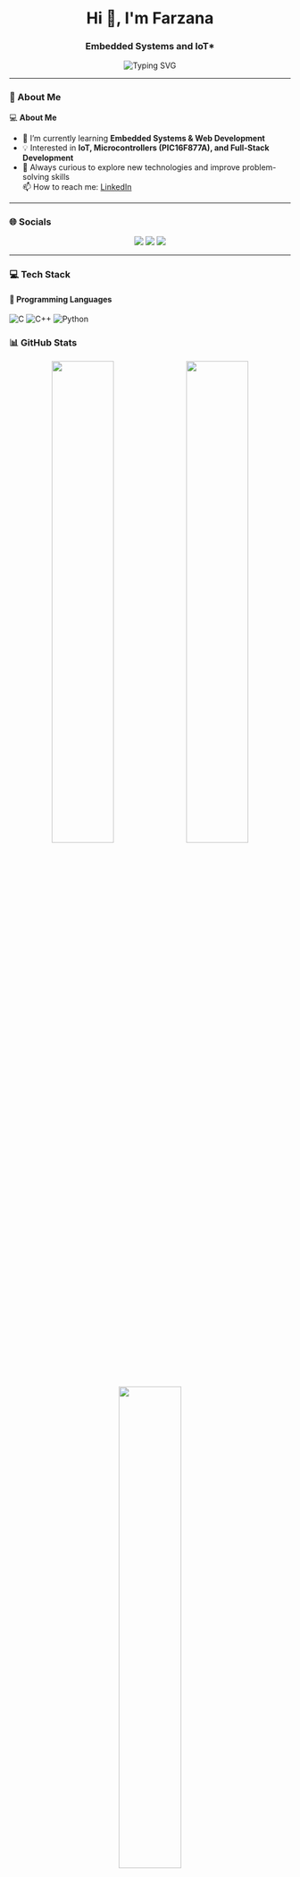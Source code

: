 
<h1 align="center">Hi 👋, I'm  Farzana</h1>
<h3 align="center">Embedded Systems and IoT*</h3>

<p align="center">
  <img src="https://readme-typing-svg.herokuapp.com?font=Fira+Code&weight=500&size=24&duration=3000&pause=1000&center=true&vCenter=true&width=500&lines=Full+Stack+Developer;AI+%26+ML+Enthusiast;MCA+Graduate+2024;Learning+Everyday;Open+to+New+Opportunities+%F0%9F%9A%80" alt="Typing SVG" />
</p>

---

### 💫 About Me
💻 **About Me**  
- 🌱 I’m currently learning **Embedded Systems & Web Development**  
- 💡 Interested in **IoT, Microcontrollers (PIC16F877A), and Full-Stack Development**  
- 🚀 Always curious to explore new technologies and improve problem-solving skills  
📫 How to reach me: [LinkedIn](https://www.linkedin.com/in/farzana-fms-225a5127b/)  

---

### 🌐 Socials

<p align="center">
  <a href="https://www.linkedin.com/in/farzana-fms-225a5127b/"><img src="https://img.shields.io/badge/LinkedIn-%230077B5.svg?style=for-the-badge&logo=linkedin&logoColor=white" /></a>
  <a href="mailto:fajjufms@gmail.com"/><img src="https://img.shields.io/badge/Gmail-D14836?style=for-the-badge&logo=gmail&logoColor=white" /></a>
  <a href="https://github.com/farzanafms"><img src="https://img.shields.io/badge/GitHub-%23121011.svg?style=for-the-badge&logo=github&logoColor=white" /></a>
</p>

---

### 💻 Tech Stack

#### 🚀 Programming Languages
![C](https://img.shields.io/badge/C-00599C?style=for-the-badge&logo=c&logoColor=white)
![C++](https://img.shields.io/badge/C++-00599C?style=for-the-badge&logo=c%2B%2B&logoColor=white)
![Python](https://img.shields.io/badge/Python-3670A0?style=for-the-badge&logo=python&logoColor=ffdd54)


### 📊 GitHub Stats

<p align="center">
  <img src="https://github-readme-stats.vercel.app/api?username=farzanafms=tokyonight&show_icons=true&hide_border=false&count_private=true" width="47%"/>
  <img src="https://github-readme-streak-stats.herokuapp.com/?user=farzanafms=tokyonight&hide_border=false" width="47%"/>
  <img src="https://github-readme-stats.vercel.app/api/top-langs/?username=farzanafms&layout=compact&theme=tokyonight&hide_border=false" width="47%"/>
</p>

---

### 💬 Quote I Like

> “The best way to predict the future is to invent it.” 

---

<!-- Proudly created with 💙 using GPRM (https://gprm.itsvg.in) -->
